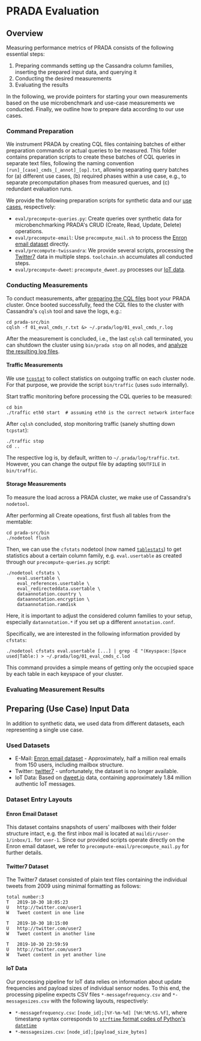 # PRADA Evaluation

## Overview

Measuring performance metrics of PRADA consists of the following essential steps:

1. Preparing commands setting up the Cassandra column families, inserting the prepared input data, and querying it
2. Conducting the desired measurements
3. Evaluating the results

In the following, we provide pointers for starting your own measurements based on the use microbenchmark and use-case measurements we conducted.
Finally, we outline how to prepare data according to our use cases.

### Command Preparation

We instrument PRADA by creating CQL files containing batches of either preparation commands or actual queries to be measured.
This folder contains preparation scripts to create these batches of CQL queries in separate text files, following the naming convention `[run]_[case]_cmds_[_annot]_[op].txt`, allowing separating query batches for (a) different use cases, (b) required phases within a use case, e.g., to separate precomputation phases from measured querues, and (c) redundant evaluation runs.

We provide the following preparation scripts for synthetic data and our [use cases](#preparing-use-case-input-data), respectively:

* `eval/precompute-queries.py`: Create queries over synthetic data for microbenchmarking PRADA's CRUD (Create, Read, Update, Delete) operations.
* `eval/precompute-email`: Use `precompute_mail.sh` to process the [Enron email dataset](#enron-mail-dataset) directly.
* `eval/precompute-twissandra`: We provide several scripts, processing the [Twitter7](#twitter7-dataset) data in multiple steps.
  `toolchain.sh` accumulates all conducted steps.
* `eval/precompute-dweet`: `precompute_dweet.py` processes our [IoT data](#iot-data).

### Conducting Measurements

To conduct measurements, after [preparing the CQL files](#command-preparation) boot your PRADA cluster.
Once booted successfully, feed the CQL files to the cluster with Cassandra's `cqlsh` tool and save the logs, e.g.:

```
cd prada-src/bin
cqlsh -f 01_eval_cmds_r.txt &> ~/.prada/log/01_eval_cmds_r.log
```

After the measurement is concluded, i.e., the last `cqlsh` call terminated, you can shutdown the cluster using `bin/prada stop` on all nodes, and [analyze the resulting log files](#evaluating-measurement-results).

#### Traffic Measurements

We use [`tcpstat`](https://frenchfries.net/paul/tcpstat/) to collect statistics on outgoing traffic on each cluster node.
For that purpose, we provide the script `bin/traffic` (uses `sudo` internally).

Start traffic monitoring before processing the CQL queries to be measured:
```
cd bin
./traffic eth0 start  # assuming eth0 is the correct network interface
```

After `cqlsh` concluded, stop monitoring traffic (sanely shutting down `tcpstat`):
```
./traffic stop
cd ..
```

The respective log is, by default, written to `~/.prada/log/traffic.txt`.
However, you can change the output file by adapting `$OUTFILE` in `bin/traffic`.

#### Storage Measurements

To measure the load across a PRADA cluster, we make use of Cassandra's `nodetool`.

After performing all Create opeations, first flush all tables from the memtable:
```
cd prada-src/bin
./nodetool flush
```

Then, we can use the `cfstats` nodetool (now named [`tablestats`](https://docs.datastax.com/en/archived/cassandra/3.0/cassandra/tools/toolsTablestats.html)) to get statistics about a certain column family, e.g. `eval.usertable` as created through our `precompute-queries.py` script:
```
./nodetool cfstats \
    eval.usertable \
    eval_references.usertable \
    eval_redirecteddata.usertable \
    dataannotation.country \
    dataannotation.encryption \
    dataannotation.ramdisk
```
Here, it is important to adjust the considered column families to your setup, especially `datannotation.*` if you set up a different `annotation.conf`.

Specifically, we are interested in the following information provided by `cfstats`:
```
./nodetool cfstats eval.usertable [...] | grep -E "(Keyspace:|Space used|Table:) > ~/.prada/log/01_eval_cmds_c.lod
```
This command provides a simple means of getting only the occupied space by each table in each keyspace of your cluster.

### Evaluating Measurement Results

## Preparing (Use Case) Input Data

In addition to synthetic data, we used data from different datasets, each representing a single use case.

### Used Datasets

* E-Mail: [Enron email dataset](https://www.cs.cmu.edu/~enron/) - Approximately, half a million real emails from 150 users, including mailbox structure.
* Twitter: [twitter7](http://snap.stanford.edu/data/twitter7.html) - unfortunately, the dataset is no longer available.
* IoT Data: Based on [dweet.io](http://dweet.io/) data, containing approximately 1.84 million authentic IoT messages.

### Dataset Entry Layouts

#### Enron Email Dataset

This dataset contains snapshots of users' mailboxes with their folder structure intact, e.g. the first inbox mail is located at `maildir/user-1/inbox/1.` for `user-1`.
Since our provided scripts operate directly on the Enron email dataset, we refer to `precompute-email/precompute_mail.py` for further details.

#### Twitter7 Dataset

The Twitter7 dataset consisted of plain text files containing the individual tweets from 2009 using minimal formatting as follows:

```
total number:3
T	2019-10-30 18:05:23
U	http://twitter.com/user1
W	Tweet content in one line

T	2019-10-30 18:15:00
U	http://twitter.com/user2
W	Tweet content in another line

T	2019-10-30 23:59:59
U	http://twitter.com/user3
W	Tweet content in yet another line
```

#### IoT Data

Our processing pipeline for IoT data relies on information about update frequencies and payload sizes of individual sensor nodes.
To this end, the processing pipeline expects CSV files `*-messagefrequency.csv` and `*-messagesizes.csv` with the following layouts, respectively:

* `*-messagefrequency.csv`: `[node_id];[%Y-%m-%d] [%H:%M:%S.%f]`, where timestamp syntax corresponds to [`strftime` format codes of Python's `datetime`](https://docs.python.org/3/library/datetime.html#strftime-and-strptime-format-codes)
* `*-messagesizes.csv`: `[node_id];[payload_size_bytes]`

